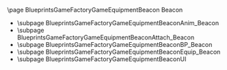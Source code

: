 \page BlueprintsGameFactoryGameEquipmentBeacon Beacon
- \subpage BlueprintsGameFactoryGameEquipmentBeaconAnim_Beacon
- \subpage BlueprintsGameFactoryGameEquipmentBeaconAttach_Beacon
- \subpage BlueprintsGameFactoryGameEquipmentBeaconBP_Beacon
- \subpage BlueprintsGameFactoryGameEquipmentBeaconEquip_Beacon
- \subpage BlueprintsGameFactoryGameEquipmentBeaconUI
